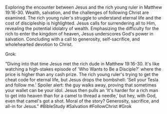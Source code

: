 Exploring the encounter between Jesus and the rich young ruler in Matthew 19:16-30. Wealth, salvation, and the challenges of following Christ are examined.  The rich young ruler's struggle to understand eternal life and the cost of discipleship is highlighted. Jesus calls for surrendering all to Him, revealing the potential idolatry of wealth.  Emphasizing the difficulty for the rich to enter the kingdom of heaven, Jesus underscores God's power in salvation.  Concluding with a call to generosity, self-sacrifice, and wholehearted devotion to Christ.

Grok:

"Diving into that time Jesus met the rich dude in Matthew 19:16-30. It's like watching a high-stakes episode of 'Who Wants to Be a Disciple?' where the price is higher than any cash prize. The rich young ruler's trying to get the cheat code for eternal life, but Jesus drops the bombshell: 'Sell your Tesla and follow me.' Spoiler alert: the guy walks away, proving that sometimes your wallet can be your idol. Jesus then pulls an 'It's harder for a rich man to get into heaven than for a camel to thread a needle,' but hey, with God, even that camel's got a shot. Moral of the story? Generosity, sacrifice, and all-in for Jesus."  #BibleStudy #Salvation #FollowChrist #Grok